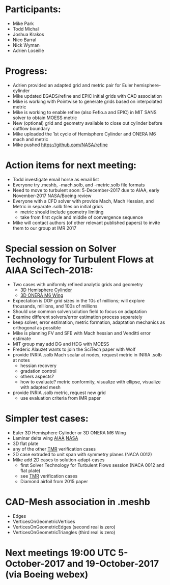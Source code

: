 # Participants:
 - Mike Park
 - Todd Michal
 - Joshua Krakos
 - Nico Barral
 - Nick Wyman
 - Adrien Loseille

# Progress:
- Adrien provided an adapted grid and metric pair for Euler hemisphere-cylinder
- Mike updated EGADS/refine and EPIC initial grids with CAD association
- Mike is working with Pointwise to generate grids based on interpolated metric
- Mike is working to enable refine (also Feflo.a and EPIC)
  in MIT SANS solver to obtain MOESS metric
- New (optional) grid and geometry available to close out cylinder before outflow boundary
- Mike uploaded the 1st cycle of Hemisphere Cylinder and ONERA M6 mach and metric
- Mike pushed https://github.com/NASA/refine

# Action items for next meeting:
- Todd investigate email horse as email list
- Everyone try .meshb, -mach.solb, and -metric.solb file formats
- Need to move to turbulent soon: 5-December-2017 due to AIAA, early November-2017 NASA/Boeing review
- Everyone with a CFD solver with provide Mach, Mach Hessian, and Metric in separate .solb files on initial grids
  - metric should include geometry limiting
  - take from first cycle and middle of convergence sequence
- Mike will contact authors (of other relevant published papers) to invite them to our group at IMR 2017

# Special session on Solver Technology for Turbulent Flows at AIAA SciTech-2018:
- Two cases with uniformly refined analytic grids and geometry
  - [3D Hemisphere Cylinder](https://turbmodels.larc.nasa.gov/hc3dnumericspart2_val.html)
  - [3D ONERA M6 Wing](https://turbmodels.larc.nasa.gov/onerawingnumerics_val.html)
- Expectation is DOF grid sizes in the 10s of millions; will explore thousands, millions, and 100s of millions
- Should use common solver/solution field to focus on adaptation 
- Examine different solvers/error estimation process separately
- keep solver, error estimation, metric formation, adaptation mechanics as orthogonal as possible
- Mike is planning FV and SFE with Mach hessian and Venditti error estimate
- MIT group may add DG and HDG with MOESS
- Frederic Alauzet wants to join the SciTech paper with Wolf
- provide INRIA .solb Mach scalar at nodes, request metric in INRIA .solb at notes
  - hessian recovery
  - gradation control
  - others aspects?
  - how to evaluate? metric conformity, visualize with ellipse, visualize with adapted mesh
- provide INRIA .solb metric, request new grid
  - use evaluation criteria from IMR paper

# Simpler test cases:
- Euler 3D Hemisphere Cylinder or 3D ONERA M6 Wing
- Laminar delta wing [AIAA](http://dx.doi.org/10.2514/6.2015-2292) [NASA](http://ntrs.nasa.gov/search.jsp?R=20160006030)
- 3D flat plate
- any of the other [TMR](https://turbmodels.larc.nasa.gov/) verification cases
- 2D case extruded to unit span with symmetry planes (NACA 0012)
- Mike add 2D cases to solution-adapt-cases
  - first Solver Technology for Turbulent Flows session (NACA 0012 and flat plate)
  - see [TMR](https://turbmodels.larc.nasa.gov/) verification cases
  - Diamond airfoil from 2015 paper

# CAD-Mesh association in .meshb
- Edges
- VerticesOnGeometricVertices
- VerticesOnGeometricEdges (second real is zero)
- VerticesOnGeometricTriangles (third real is zero)

# Next meetings 19:00 UTC 5-October-2017 and 19-October-2017 (via Boeing webex)

